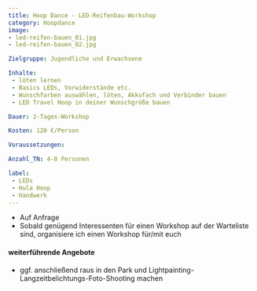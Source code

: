 ```yaml
---
title: Hoop Dance - LED-Reifenbau-Workshop
category: Hoopdance
image:
- led-reifen-bauen_01.jpg
- led-reifen-bauen_02.jpg

Zielgruppe: Jugendliche und Erwachsene

Inhalte:
 - löten lernen
 - Basics LEDs, Vorwiderstände etc.
 - Wunschfarben auswählen, löten, Akkufach und Verbinder bauen
 - LED Travel Hoop in deiner Wunschgröße bauen

Dauer: 2-Tages-Workshop

Kosten: 120 €/Person

Voraussetzungen:

Anzahl_TN: 4-8 Personen

label:
 - LEDs
 - Hula Hoop
 - Handwerk
---
```




* Auf Anfrage
* Sobald genügend Interessenten für einen Workshop auf der Warteliste sind, organisiere ich einen Workshop für/mit euch

#### weiterführende Angebote
* ggf. anschließend raus in den Park und Lightpainting-Langzeitbelichtungs-Foto-Shooting machen
